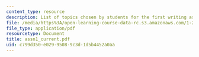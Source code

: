```yaml
---
content_type: resource
description: List of topics chosen by students for the first writing assignment.
file: /media/https%3A/open-learning-course-data-rc.s3.amazonaws.com/1-201j-introduction-to-transportation-systems-fall-2006/c799d350e02995089c3d1d5b4452a0aa_assn1_current.pdf
file_type: application/pdf
resourcetype: Document
title: assn1_current.pdf
uid: c799d350-e029-9508-9c3d-1d5b4452a0aa
---
```

